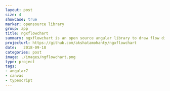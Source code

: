 ```yaml
---
layout: post
size: 4
showcase: true
marker: opensource library
group: app
title: ngxflowchart
summary: ngxflowchart is an open source angular library to draw flow diagrams. to challenge myself, i built this using HTML5 elements instead of svg to render the graphics 
projecturl: https://github.com/akshatamohanty/ngxflowchart
date:   2018-09-18
categories: post
image: ./images/ngflowchart.png
type: project
tags: 
- angular7
- canvas
- typescript
---
```




